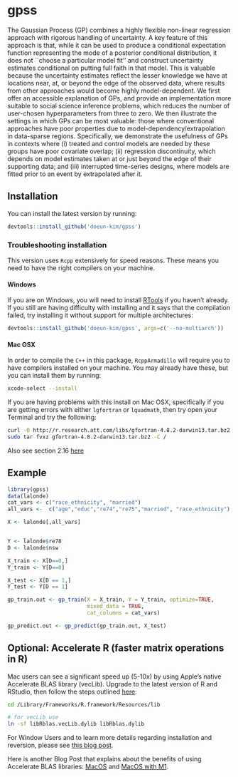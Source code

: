 
<!-- README.md is generated from README.Rmd. Please edit that file -->

# gpss

<!-- badges: start -->
<!-- badges: end -->

The Gaussian Process (GP) combines a highly flexible non-linear
regression approach with rigorous handling of uncertainty. A key feature
of this approach is that, while it can be used to produce a conditional
expectation function representing the mode of a posterior conditional
distribution, it does not \`\`choose a particular model fit’’ and
construct uncertainty estimates conditional on putting full faith in
that model. This is valuable because the uncertainty estimates reflect
the lesser knowledge we have at locations near, at, or beyond the edge
of the observed data, where results from other approaches would become
highly model-dependent. We first offer an accessible explanation of GPs,
and provide an implementation more suitable to social science inference
problems, which reduces the number of user-chosen hyperparameters from
three to zero. We then illustrate the settings in which GPs can be most
valuable: those where conventional approaches have poor properties due
to model-dependency/extrapolation in data-sparse regions. Specifically,
we demonstrate the usefulness of GPs in contexts where (i) treated and
control models are needed by these groups have poor covariate overlap;
(ii) regression discontinuity, which depends on model estimates taken at
or just beyond the edge of their supporting data; and (iii) interrupted
time-series designs, where models are fitted prior to an event by
extrapolated after it.

## Installation

You can install the latest version by running:

``` r
devtools::install_github('doeun-kim/gpss')
```

### Troubleshooting installation

This version uses `Rcpp` extensively for speed reasons. These means you
need to have the right compilers on your machine.

#### Windows

If you are on Windows, you will need to install
[RTools](https://cran.r-project.org/bin/windows/Rtools/) if you haven’t
already. If you still are having difficulty with installing and it says
that the compilation failed, try installing it without support for
multiple architectures:

``` r
devtools::install_github('doeun-kim/gpss', args=c('--no-multiarch'))
```

#### Mac OSX

In order to compile the `C++` in this package, `RcppArmadillo` will
require you to have compilers installed on your machine. You may already
have these, but you can install them by running:

``` bash
xcode-select --install
```

If you are having problems with this install on Mac OSX, specifically if
you are getting errors with either `lgfortran` or `lquadmath`, then try
open your Terminal and try the following:

``` bash
curl -O http://r.research.att.com/libs/gfortran-4.8.2-darwin13.tar.bz2
sudo tar fvxz gfortran-4.8.2-darwin13.tar.bz2 -C /
```

Also see section 2.16
[here](http://dirk.eddelbuettel.com/code/rcpp/Rcpp-FAQ.pdf)

## Example

``` r
library(gpss)
data(lalonde)
cat_vars <- c("race_ethnicity", "married")
all_vars <-  c("age","educ","re74","re75","married", "race_ethnicity")

X <- lalonde[,all_vars]


Y <- lalonde$re78
D <- lalonde$nsw

X_train <- X[D==0,]
Y_train <- Y[D==0]

X_test <- X[D == 1,]
Y_test <- Y[D == 1]

gp_train.out <- gp_train(X = X_train, Y = Y_train, optimize=TRUE,
                         mixed_data = TRUE, 
                         cat_columns = cat_vars)

gp_predict.out <- gp_predict(gp_train.out, X_test)
```

## Optional: Accelerate R (faster matrix operations in R)

Mac users can see a significant speed up (5-10x) by using Apple’s native
Accelerate BLAS library (vecLib). Upgrade to the latest version of R and
RStudio, then follow the steps outlined
[here](https://cran.r-project.org/bin/macosx/RMacOSX-FAQ.html#Which-BLAS-is-used-and-how-can-it-be-changed_003f):

``` bash
cd /Library/Frameworks/R.framework/Resources/lib

# for vecLib use
ln -sf libRblas.vecLib.dylib libRblas.dylib
```

For Window Users and to learn more details regarding installation and
reversion, please see [this blog
post](https://higgicd.github.io/posts/accelerating_r/).

Here is another Blog Post that explains about the benefits of using
Accelerate BLAS libraries:
[MacOS](https://mpopov.com/blog/2019/06/04/faster-matrix-math-in-r-on-macos/)
and [MacOS with
M1](https://mpopov.com/blog/2021/10/10/even-faster-matrix-math-in-r-on-macos-with-m1/).
